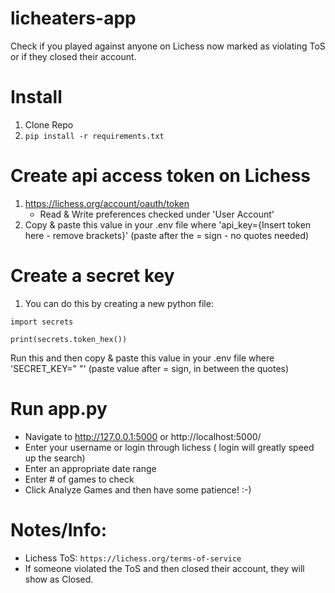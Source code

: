 # licheaters-app

Check if you played against anyone on Lichess now marked as violating ToS or if they closed their account. 

# Install
1. Clone Repo
2. ```pip install -r requirements.txt```


# Create api access token on Lichess
1. https://lichess.org/account/oauth/token
    - Read & Write preferences checked under 'User Account'
2. Copy & paste this value in your .env file where 'api_key={Insert token here - remove brackets}' (paste after the = sign - no quotes needed)

# Create a secret key
1. You can do this by creating a new python file:
```
import secrets

print(secrets.token_hex())
```

Run this and then copy & paste this value in your .env file where 'SECRET_KEY=" "' (paste value after = sign, in between the quotes)

# Run app.py
- Navigate to http://127.0.0.1:5000 or http://localhost:5000/
- Enter your username or login through lichess ( login will greatly speed up the search)
- Enter an appropriate date range
- Enter # of games to check
- Click Analyze Games and then have some patience! :-)

# Notes/Info:
- Lichess ToS: ```https://lichess.org/terms-of-service```
- If someone violated the ToS and then closed their account, they will show as Closed.


